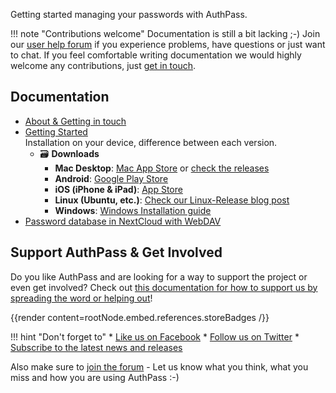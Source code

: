 Getting started managing your passwords with AuthPass.

<!--more-->

!!! note "Contributions welcome"
    Documentation is still a bit lacking ;-) Join our [user help forum](https://forum.authpass.app/c/user-help/5) if you
    experience problems, have questions or just want to chat. If you feel comfortable writing documentation
    we would highly welcome any contributions, just [get in touch](/docs/contact).

## Documentation

* [About & Getting in touch](../about-authpass)
* [Getting Started](../getting-started)\
  Installation on your device, difference between each version.
  * 🗃 **Downloads**
    * **Mac Desktop**: [Mac App Store](https://apps.apple.com/app/authpass-password-manager/id1478552452?ls=1&mt=12&at=11l8ru) or [check the releases](https://github.com/authpass/authpass/releases)
    * **Android**: [Google Play Store](https://play.google.com/store/apps/details?id=design.codeux.authpass&referrer=utm_source%3Dwebsite)
    * **iOS (iPhone & iPad)**: [App Store](https://apps.apple.com/app/authpass-password-manager/id1479297675?ls=1&ct=website&at=11l8ru)
    * **Linux (Ubuntu, etc.)**: [Check our Linux-Release blog post](/articles/linux-release/)
    * **Windows**: [Windows Installation guide](../install/windows-installation)
* [Password database in NextCloud with WebDAV](../store-passwords-nextcloud)


## Support AuthPass & Get Involved

Do you like AuthPass and are looking for a way to support the project
or even get involved? Check out [this documentation for how to support us by spreading the word or helping out](../support-authpass)!

{{render content=rootNode.embed.references.storeBadges /}}

!!! hint "Don't forget to"
    * [Like us on Facebook](https://facebook.com/AuthPass)
    * [Follow us on Twitter](https://twitter.com/AuthPass)
    * [Subscribe to the latest news and releases](/docs/newsletter)

Also make sure to [join the forum](https://forum.authpass.app/) - Let us know
what you think, what you miss and how you are using AuthPass :-)
